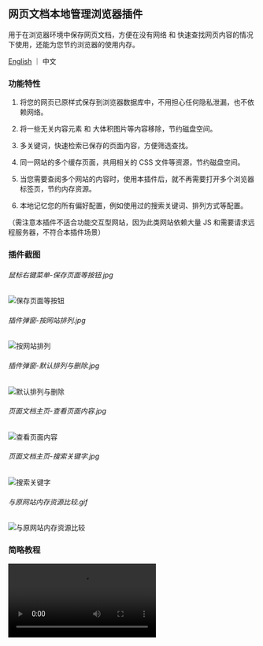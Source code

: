## 网页文档本地管理浏览器插件

用于在浏览器环境中保存网页文档，方便在没有网络 和 快速查找网页内容的情况下使用，还能为您节约浏览器的使用内存。

[English](./README.md) ｜ 中文

### 功能特性

1. 将您的网页已原样式保存到浏览器数据库中，不用担心任何隐私泄漏，也不依赖网络。

2. 将一些无关内容元素 和 大体积图片等内容移除，节约磁盘空间。

3. 多关键词，快速检索已保存的页面内容，方便筛选查找。

4. 同一网站的多个缓存页面，共用相关的 CSS 文件等资源，节约磁盘空间。

5. 当您需要查阅多个网站的内容时，使用本插件后，就不再需要打开多个浏览器标签页，节约内存资源。

6. 本地记忆您的所有偏好配置，例如使用过的搜索关键词、排列方式等配置。

（需注意本插件不适合功能交互型网站，因为此类网站依赖大量 JS 和需要请求远程服务器，不符合本插件场景）

### 插件截图

###### 鼠标右键菜单-保存页面等按钮.jpg

![保存页面等按钮](https://wvit.github.io/static/web-document/img6.jpg)

###### 插件弹窗-按网站排列.jpg

![按网站排列](https://wvit.github.io/static/web-document/img4.jpg)

###### 插件弹窗-默认排列与删除.jpg

![默认排列与删除](https://wvit.github.io/static/web-document/img5.jpg)

###### 页面文档主页-查看页面内容.jpg

![查看页面内容](https://wvit.github.io/static/web-document/img3.jpg)

###### 页面文档主页-搜索关键字.jpg

![搜索关键字](https://wvit.github.io/static/web-document/img2.jpg)

###### 与原网站内存资源比较.gif

![与原网站内存资源比较](https://wvit.github.io/static/web-document/img1.gif)

### 简略教程

<video src="https://wvit.github.io/static/web-document/course.mp4" controls>
</video>

